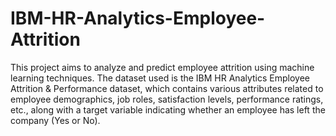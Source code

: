 # IBM-HR-Analytics-Employee-Attrition
This project aims to analyze and predict employee attrition using machine learning techniques. The dataset used is the IBM HR Analytics Employee Attrition & Performance dataset, which contains various attributes related to employee demographics, job roles, satisfaction levels, performance ratings, etc., along with a target variable indicating whether an employee has left the company (Yes or No).
